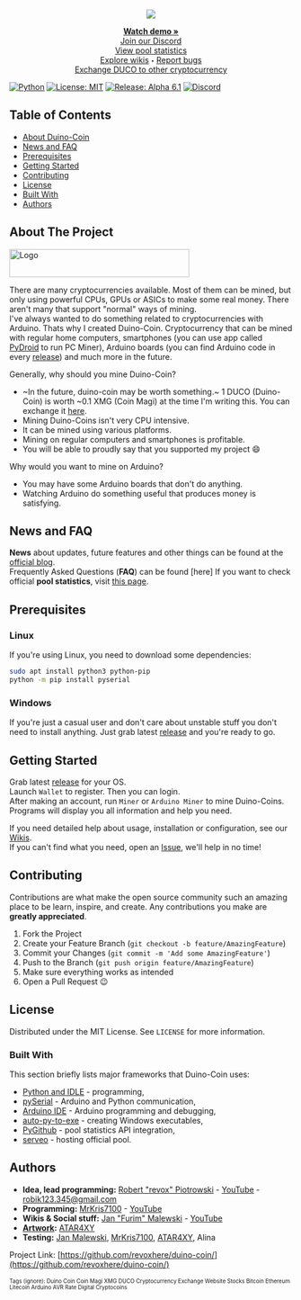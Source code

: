 <!--
*** Official duino coin readme
*** copyright by revox, 2019
*** Thanks to: othneildrew for providing nice template! :)
-->

<!-- LOGO -->
<br />
<p align="center">
  <a href="https://github.com/revoxhere/duino-coin">
    <img src="https://i.imgur.com/ZRRGDjs.png">
  </a>

  <!-- <h3 align="center">An innovative cryptocurrency project</h3> -->

  <p align="center"> 
    <a href="https://www.youtube.com/watch?v=9yHtVmlm4oI"><strong>Watch demo »</strong></a>
    <br>
    <a href="https://discord.gg/qa88ZYM">Join our Discord</a>
    <br>
    <a href="https://revoxhere.github.io/duco-statistics/">View pool statistics</a>
    <br>
    <a href="https://github.com/revoxhere/duino-coin/wiki">Explore wikis</a>
    <sub><sup>•</sub></sup>
    <a href="https://github.com/revoxhere/duino-coin/issues">Report bugs</a>
    <br>
    <a href="https://revoxhere.github.io/duco-exchange/">Exchange DUCO to other cryptocurrency</a>
    <br>
    <!--<a href="https://github.com/MrKris7100">Explore DUCOv2 - cryptocurrency with XMG inregraton</a>-->
  </p>
</p>

[![Python](https://img.shields.io/badge/Python-3.7-green.svg)](https://github.com/revoxhere/duino-coin/search?l=py)
[![License: MIT](https://img.shields.io/badge/License-MIT-yellow.svg)](https://opensource.org/licenses/MIT)
[![Release: Alpha 6.1](https://img.shields.io/badge/Release-Alpha_6.1-red.svg)](https://github.com/revoxhere/duino-coin/releases/tag/alpha-6.1)
[![Discord](https://img.shields.io/discord/604697675430101003.svg?color=Blue&label=Discord&logo=Discord)](https://discord.gg/qa88ZYM)

<!-- TABLE OF CONTENTS -->
## Table of Contents

* [About Duino-Coin](#about-the-project)
* [News and FAQ](#news-and-faq)
* [Prerequisites](#prerequisites)
* [Getting Started](#getting-started)
* [Contributing](#contributing)
* [License](#license)
* [Built With](#built-with)
* [Authors](#authors)


<!-- ABOUT THE PROJECT -->
## About The Project

 <a href="https://github.com/revoxhere/duino-coin">
  <img src="https://i.imgur.com/XxdhsUm.png" alt="Logo" width="320" height="50">
 </a>

There are many cryptocurrencies available. Most of them can be mined, but only using powerful CPUs, GPUs or ASICs to make some real money. There aren't many that support "normal" ways of mining. <br>
I've always wanted to do something related to cryptocurrencies with Arduino. Thats why I created Duino-Coin. Cryptocurrency that can be mined with regular home computers, smartphones (you can use app called [PyDroid](https://play.google.com/store/apps/details?id=ru.iiec.pydroid3) to run PC Miner), Arduino boards (you can find Arduino code in every [release](https://github.com/revoxhere/duino-coin/releases)) and much more in the future.

Generally, why should you mine Duino-Coin?
* ~In the future, duino-coin may be worth something.~ 1 DUCO (Duino-Coin) is worth ~0.1 XMG (Coin Magi) at the time I'm writing this. You can exchange it [here](https://revoxhere.github.io/duco-exchange/).
* Mining Duino-Coins isn't very CPU intensive.
* It can be mined using various platforms.
* Mining on regular computers and smartphones is profitable.
* You will be able to proudly say that you supported my project :smile:

Why would you want to mine on Arduino?
* You may have some Arduino boards that don't do anything.
* Watching Arduino do something useful that produces money is satisfying.

## News and FAQ

**News** about updates, future features and other things can be found at the [official blog](https://revoxhere.github.io/duino-coin/faq/). <br>
Frequently Asked Questions (**FAQ**) can be found [here]
If you want to check official **pool statistics**, visit [this page](https://revoxhere.github.io/duco-statistics/).

## Prerequisites

### Linux
If you're using Linux, you need to download some dependencies:
```bash
sudo apt install python3 python-pip
python -m pip install pyserial
```
### Windows
If you're just a casual user and don't care about unstable stuff you don't need to install anything. Just grab latest [release](https://github.com/revoxhere/duino-coin/releases) and you're ready to go.

## Getting Started

Grab latest [release](https://github.com/revoxhere/duino-coin/releases) for your OS. <br>
Launch `Wallet` to register. Then you can login. <br>
After making an account, run `Miner` or `Arduino Miner` to mine Duino-Coins. <br>
Programs will display you all information and help you need. <br>

If you need detailed help about usage, installation or configuration, see our [Wikis](https://github.com/revoxhere/duino-coin/wiki). <br>
If you can't find what you need, open an [Issue](https://github.com/revoxhere/duino-coin/issues), we'll help in no time!

<!-- CONTRIBUTING -->
## Contributing

Contributions are what make the open source community such an amazing place to be learn, inspire, and create. 
Any contributions you make are **greatly appreciated**.

1. Fork the Project
2. Create your Feature Branch (`git checkout -b feature/AmazingFeature`)
3. Commit your Changes (`git commit -m 'Add some AmazingFeature'`)
4. Push to the Branch (`git push origin feature/AmazingFeature`)
5. Make sure everything works as intended
6. Open a Pull Request :wink:

<!-- LICENSE -->
## License

Distributed under the MIT License. See `LICENSE` for more information.

### Built With
This section briefly lists major frameworks that Duino-Coin uses:
* [Python and IDLE](https://www.python.org) - programming,
* [pySerial](https://pythonhosted.org/pyserial/) - Arduino and Python communication,
* [Arduino IDE](https://www.arduino.cc) - Arduino programming and debugging,
* [auto-py-to-exe](https://pypi.org/project/auto-py-to-exe/) - creating Windows executables,
* [PyGithub](https://github.com/PyGithub/PyGithub) - pool statistics API integration,
* [serveo](https://serveo.net) - hosting official pool.

<!-- AUTHORS -->
## Authors

* **Idea, lead programming:** [Robert "revox" Piotrowski](https://github.com/revoxhere/) - [YouTube](https://youtube.com/c/reVox96) - robik123.345@gmail.com
* **Programming:** [MrKris7100](https://github.com/MrKris7100) - [YouTube](https://www.youtube.com/user/MrKris7100) 
* **Wikis & Social stuff:** [Jan "Furim" Malewski](https://github.com/Furim) - [YouTube](https://www.youtube.com/channel/UCKxFuOCalYxlQoS7R6zilRQ)
* **[Artwork](https://i.imgur.com/ZRRGDjs.png):** [ATAR4XY](https://www.youtube.com/channel/UC-gf5ejhDuAc_LMxvugPXbg)
* **Testing:** [Jan Malewski](https://www.youtube.com/channel/UCKxFuOCalYxlQoS7R6zilRQ), [MrKris7100](https://www.youtube.com/user/MrKris7100), [ATAR4XY](https://www.youtube.com/channel/UC-gf5ejhDuAc_LMxvugPXbg), Alina

Project Link: [https://github.com/revoxhere/duino-coin/](https://github.com/revoxhere/duino-coin/) <br> <br>
<sup><sub>Tags (ignore): Duino Coin Coin Magi XMG DUCO Cryptocurrency Exchange Website Stocks Bitcoin Ethereum Litecoin Arduino AVR Rate Digital Cryptocoins
